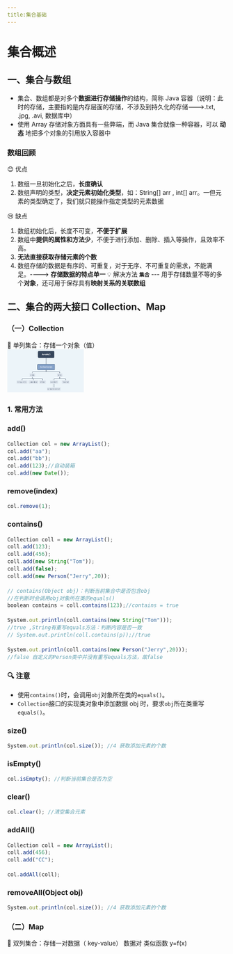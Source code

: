 ```yaml
---
title:集合基础
---
```


# 集合概述

## 一、集合与数组

- 集合、数组都是对多个**数据进行存储操作**的结构，简称 Java 容器（说明：此时的存储，主要指的是内存层面的存储，不涉及到持久化的存储--->.txt, .jpg, .avi, 数据库中）
- 使用 Array 存储对象方面具有一些弊端，而 Java 集合就像一种容器，可以 **动态** 地把多个对象的引用放入容器中

### 数组回顾

😊 优点

1. 数组一旦初始化之后，**长度确认**
2. 数组声明的类型，**决定元素初始化类型**，如：String[] arr , int[] arr。一但元素的类型确定了，我们就只能操作指定类型的元素数据

😢 缺点

1. 数组初始化后，长度不可变，**不便于扩展**
2. 数组中**提供的属性和方法少**，不便于进行添加、删除、插入等操作，且效率不高。
3. **无法直接获取存储元素的个数**
4. 数组存储的数据是有序的、可重复，对于无序、不可重复的需求，不能满足。----> **存储数据的特点单一**
   💡 解决方法 **`集合`** --- 用于存储数量不等的多个**对象**，还可用于保存具有**映射关系的关联数组**

## 二、集合的两大接口 Collection、Map

### （一）Collection

🔎 单列集合：存储一个对象（值）<br>
<img src="../../../static/imgs/collection.png" width="35%">

### 1. 常用方法

### add()

```js
Collection col = new ArrayList();
col.add("aa");
col.add("bb");
col.add(123);//自动装箱
col.add(new Date());
```

### remove(index)

```js
col.remove(1);
```

### contains()

```js
Collection coll = new ArrayList();
coll.add(123);
coll.add(456);
coll.add(new String("Tom"));
coll.add(false);
coll.add(new Person("Jerry",20));

// contains(Object obj)：判断当前集合中是否包含obj
//在判断时会调用obj对象所在类的equals()
boolean contains = coll.contains(123);//contains = true

System.out.println(coll.contains(new String("Tom")));
//true ,String有重写equals方法：判断内容是否一致
// System.out.println(coll.contains(p));//true

System.out.println(coll.contains(new Person("Jerry",20)));
//false 自定义的Person类中并没有重写equals方法，故false

```

### 🔍 注意 <br>

- 使用`contains()`时，会调用`obj`对象所在类的`equals()`。
- `Collection`接口的实现类对象中添加数据 obj 时，要求`obj`所在类重写`equals()`。

### size()

```js
System.out.println(col.size()); //4 获取添加元素的个数
```

### isEmpty()

```js
col.isEmpty(); //判断当前集合是否为空
```

### clear()

```js
col.clear(); //清空集合元素
```

### addAll()

```js
Collection coll = new ArrayList();
coll.add(456);
coll.add("CC");

col.addAll(coll);
```

### removeAll(Object obj)

```js
System.out.println(col.size()); //4 获取添加元素的个数
```

### （二）Map

🔎 双列集合：存储一对数据（ key-value） 数据对 类似函数 y=f(x)
